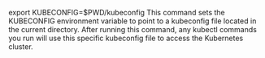    export KUBECONFIG=$PWD/kubeconfig
   This command sets the KUBECONFIG environment variable to point to a kubeconfig file located in the current directory.
   After running this command, any kubectl commands you run will use this specific kubeconfig file to access the Kubernetes cluster.
